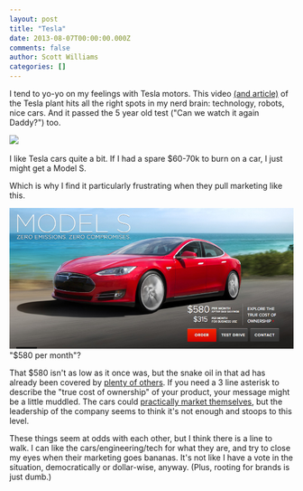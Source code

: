```yaml
---
layout: post
title: "Tesla"
date: 2013-08-07T00:00:00.000Z
comments: false
author: Scott Williams
categories: []
---
```

I tend to yo-yo on my feelings with Tesla motors. This video [(and article)](http://www.wired.com/autopia/2013/07/tesla-plant-video/) of the Tesla plant hits all the right spots in my nerd brain: technology, robots, nice cars. And it passed the 5 year old test ("Can we watch it again Daddy?") too.

<img src="http://i1.ytimg.com/vi/8_lfxPI5ObM/hqdefault.jpg">

I like Tesla cars quite a bit. If I had a spare $60-70k to burn on a car, I just might get a Model S.

Which is why I find it particularly frustrating when they pull marketing like this.

<img alt=' "$580 per month"?' src="./Tesla.png">
"$580 per month"?


That $580 isn't as low as it once was, but the snake oil in that ad has already been covered by <a href="http://blogs.wsj.com/corporate-intelligence/2013/04/02/the-strange-maths-of-teslas-500month-model-s/">plenty of others</a>. If you need a 3 line asterisk to describe the "true cost of ownership" of your product, your message might be a little muddled. The cars could <a href="http://www.motortrend.com/oftheyear/car/1301_2013_motor_trend_car_of_the_year_tesla_model_s/viewall.html">practically market themselves</a>, but the leadership of the company seems to think it's not enough and stoops to this level.

These things seem at odds with each other, but I think there is a line to walk. I can like the cars/engineering/tech for what they are, and try to close my eyes when their marketing goes bananas. It's not like I have a vote in the situation, democratically or dollar-wise, anyway. (Plus, rooting for brands is just dumb.)